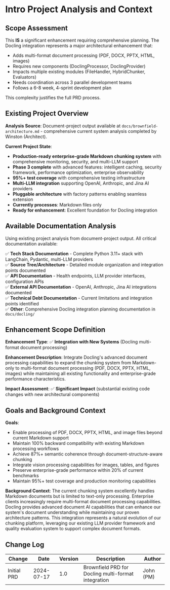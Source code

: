 # Intro Project Analysis and Context

## **Scope Assessment**

This **IS** a significant enhancement requiring comprehensive planning. The Docling integration represents a major architectural enhancement that:
- Adds multi-format document processing (PDF, DOCX, PPTX, HTML, images)
- Requires new components (DoclingProcessor, DoclingProvider)
- Impacts multiple existing modules (FileHandler, HybridChunker, Evaluators)
- Needs coordination across 3 parallel development teams
- Follows a 6-8 week, 4-sprint development plan

This complexity justifies the full PRD process.

## **Existing Project Overview**

**Analysis Source**: Document-project output available at `docs/brownfield-architecture.md` - comprehensive current system analysis completed by Winston (Architect).

**Current Project State**: 
- **Production-ready enterprise-grade Markdown chunking system** with comprehensive monitoring, security, and multi-LLM support
- **Phase 3 complete** with advanced features: intelligent caching, security framework, performance optimization, enterprise observability
- **95%+ test coverage** with comprehensive testing infrastructure
- **Multi-LLM integration** supporting OpenAI, Anthropic, and Jina AI providers
- **Pluggable architecture** with factory patterns enabling seamless extension
- **Currently processes**: Markdown files only
- **Ready for enhancement**: Excellent foundation for Docling integration

## **Available Documentation Analysis**

Using existing project analysis from document-project output. All critical documentation available:

✅ **Tech Stack Documentation** - Complete Python 3.11+ stack with LangChain, Pydantic, multi-LLM providers  
✅ **Source Tree/Architecture** - Detailed module organization and integration points documented  
✅ **API Documentation** - Health endpoints, LLM provider interfaces, configuration APIs  
✅ **External API Documentation** - OpenAI, Anthropic, Jina AI integrations documented  
✅ **Technical Debt Documentation** - Current limitations and integration points identified  
✅ **Other**: Comprehensive Docling integration planning documentation in `docs/docling/`

## **Enhancement Scope Definition**

**Enhancement Type**: ✅ **Integration with New Systems** (Docling multi-format document processing)

**Enhancement Description**: 
Integrate Docling's advanced document processing capabilities to expand the chunking system from Markdown-only to multi-format document processing (PDF, DOCX, PPTX, HTML, images) while maintaining all existing functionality and enterprise-grade performance characteristics.

**Impact Assessment**: ✅ **Significant Impact** (substantial existing code changes with new architectural components)

## **Goals and Background Context**

**Goals**:
- Enable processing of PDF, DOCX, PPTX, HTML, and image files beyond current Markdown support
- Maintain 100% backward compatibility with existing Markdown processing workflows
- Achieve 87%+ semantic coherence through document-structure-aware chunking
- Integrate vision processing capabilities for images, tables, and figures
- Preserve enterprise-grade performance within 20% of current benchmarks
- Maintain 95%+ test coverage and production monitoring capabilities

**Background Context**:
The current chunking system excellently handles Markdown documents but is limited to text-only processing. Enterprise clients increasingly require multi-format document processing capabilities. Docling provides advanced document AI capabilities that can enhance our system's document understanding while maintaining our proven architecture patterns. This integration represents a natural evolution of our chunking platform, leveraging our existing LLM provider framework and quality evaluation system to support complex document formats.

## **Change Log**

| Change | Date | Version | Description | Author |
|--------|------|---------|-------------|--------|
| Initial PRD | 2024-07-17 | 1.0 | Brownfield PRD for Docling multi-format integration | John (PM) |
